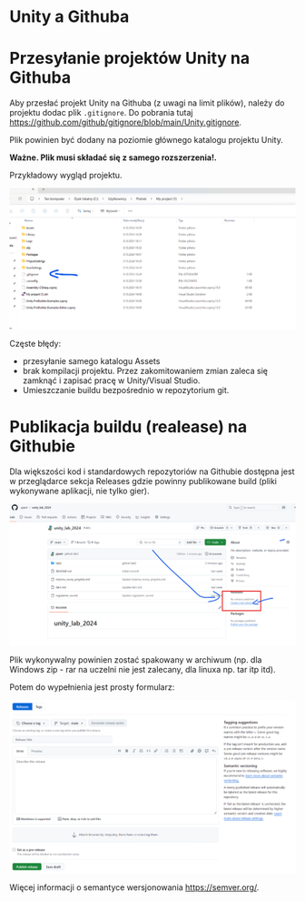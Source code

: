 # Unity a Githuba


# Przesyłanie projektów Unity na Githuba

Aby przesłać projekt Unity na Githuba (z uwagi na limit plików), należy
do projektu dodac plik `.gitignore`. Do pobrania tutaj
<https://github.com/github/gitignore/blob/main/Unity.gitignore>.

Plik powinien być dodany na poziomie głównego katalogu projektu Unity.

**Ważne. Plik musi składać się z samego rozszerzenia!.**

Przykładowy wygląd projektu.

![](images/p1.png)

Częste błędy:

- przesyłanie samego katalogu Assets
- brak kompilacji projektu. Przez zakomitowaniem zmian zaleca się
  zamknąć i zapisać pracę w Unity/Visual Studio.
- Umieszczanie buildu bezpośrednio w repozytorium git.

# Publikacja buildu (realease) na Githubie

Dla większości kod i standardowych repozytoriów na Githubie dostępna
jest w przeglądarce sekcja Releases gdzie powinny publikowane build
(pliki wykonywane aplikacji, nie tylko gier).

![](images/p2.png)

Plik wykonywalny powinien zostać spakowany w archiwum (np. dla Windows
zip - rar na uczelni nie jest zalecany, dla linuxa np. tar itp itd).

Potem do wypełnienia jest prosty formularz:

![](images/p3.png)

Więcej informacji o semantyce wersjonowania <https://semver.org/>.

